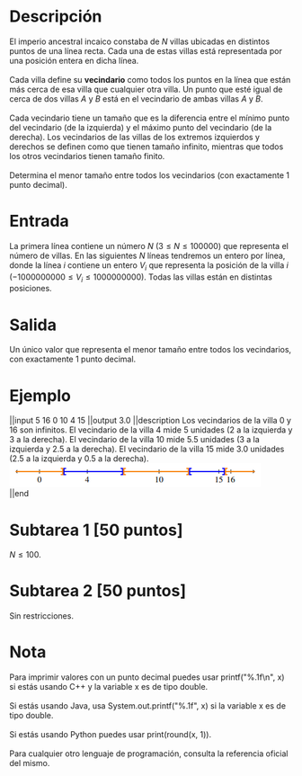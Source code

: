 # Descripción
El imperio ancestral incaico constaba de $N$ villas ubicadas en distintos puntos de una línea recta. Cada una de estas villas está representada por una posición entera en dicha línea.
<br/><br/>
Cada villa define su **vecindario** como todos los puntos en la línea que están más cerca de esa villa que cualquier otra villa. Un punto que esté igual de cerca de dos villas $A$ y $B$ está en el vecindario de ambas villas $A$ y $B$.
<br/><br/>
Cada vecindario tiene un tamaño que es la diferencia entre el mínimo punto del vecindario (de la izquierda) y el máximo punto del vecindario (de la derecha).
Los vecindarios de las villas de los extremos izquierdos y derechos se definen como que tienen tamaño infinito, mientras que todos los otros vecindarios tienen tamaño finito.
<br/><br/>
Determina el menor tamaño entre todos los vecindarios (con exactamente 1 punto decimal).

# Entrada
La primera línea contiene un número $N$ $(3 \leq N \leq 100000)$ que representa el número de villas. En las siguientes $N$ líneas tendremos un entero por línea, donde la línea $i$ contiene un entero $V_i$ que representa la posición de la villa $i$ $(-1000000000 \leq V_i \leq 1000000000)$. Todas las villas están en distintas posiciones.

# Salida
Un único valor que representa el menor tamaño entre todos los vecindarios, con exactamente 1 punto decimal.

# Ejemplo
||input
5
16
0
10
4
15
||output
3.0
||description
Los vecindarios de la villa 0 y 16 son infinitos. El vecindario de la villa 4 mide 5 unidades (2 a la izquierda y 3 a la derecha). El vecindario de la villa 10 mide 5.5 unidades (3 a la izquierda y 2.5 a la derecha). El vecindario de la villa 15 mide 3.0 unidades (2.5 a la izquierda y 0.5 a la derecha).
<br />
![Figura1](Figura1.png)
<br />
||end

# Subtarea 1 [50 puntos]
$N \leq 100$.

# Subtarea 2 [50 puntos]
Sin restricciones.

# Nota

Para imprimir valores con un punto decimal puedes usar printf("%.1f\n", x) si estás usando C++ y la variable x es de tipo double.
<br/><br/>
Si estás usando Java, usa System.out.printf("%.1f", x) si la variable x es de tipo double.
<br/><br/>
Si estás usando Python puedes usar print(round(x, 1)).
<br/><br/>
Para cualquier otro lenguaje de programación, consulta la referencia oficial del mismo.
